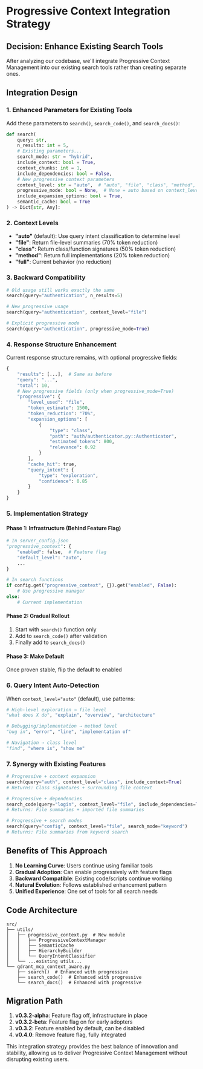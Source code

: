 # Progressive Context Integration Strategy

## Decision: Enhance Existing Search Tools

After analyzing our codebase, we'll integrate Progressive Context Management into our existing search tools rather than creating separate ones.

## Integration Design

### 1. Enhanced Parameters for Existing Tools

Add these parameters to `search()`, `search_code()`, and `search_docs()`:

```python
def search(
    query: str,
    n_results: int = 5,
    # Existing parameters...
    search_mode: str = "hybrid",
    include_context: bool = True,
    context_chunks: int = 1,
    include_dependencies: bool = False,
    # New progressive context parameters
    context_level: str = "auto",  # "auto", "file", "class", "method", "full"
    progressive_mode: bool = None,  # None = auto based on context_level
    include_expansion_options: bool = True,
    semantic_cache: bool = True
) -> Dict[str, Any]:
```

### 2. Context Levels

- **"auto"** (default): Use query intent classification to determine level
- **"file"**: Return file-level summaries (70% token reduction)
- **"class"**: Return class/function signatures (50% token reduction)  
- **"method"**: Return full implementations (20% token reduction)
- **"full"**: Current behavior (no reduction)

### 3. Backward Compatibility

```python
# Old usage still works exactly the same
search(query="authentication", n_results=5)

# New progressive usage
search(query="authentication", context_level="file")

# Explicit progressive mode
search(query="authentication", progressive_mode=True)
```

### 4. Response Structure Enhancement

Current response structure remains, with optional progressive fields:

```python
{
    "results": [...],  # Same as before
    "query": "...",
    "total": 10,
    # New progressive fields (only when progressive_mode=True)
    "progressive": {
        "level_used": "file",
        "token_estimate": 1500,
        "token_reduction": "70%",
        "expansion_options": [
            {
                "type": "class",
                "path": "auth/authenticator.py::Authenticator",
                "estimated_tokens": 800,
                "relevance": 0.92
            }
        ],
        "cache_hit": true,
        "query_intent": {
            "type": "exploration",
            "confidence": 0.85
        }
    }
}
```

### 5. Implementation Strategy

#### Phase 1: Infrastructure (Behind Feature Flag)
```python
# In server_config.json
"progressive_context": {
    "enabled": false,  # Feature flag
    "default_level": "auto",
    ...
}

# In search functions
if config.get("progressive_context", {}).get("enabled", False):
    # Use progressive manager
else:
    # Current implementation
```

#### Phase 2: Gradual Rollout
1. Start with `search()` function only
2. Add to `search_code()` after validation
3. Finally add to `search_docs()`

#### Phase 3: Make Default
Once proven stable, flip the default to enabled

### 6. Query Intent Auto-Detection

When `context_level="auto"` (default), use patterns:

```python
# High-level exploration → file level
"what does X do", "explain", "overview", "architecture"

# Debugging/implementation → method level  
"bug in", "error", "line", "implementation of"

# Navigation → class level
"find", "where is", "show me"
```

### 7. Synergy with Existing Features

```python
# Progressive + context expansion
search(query="auth", context_level="class", include_context=True)
# Returns: Class signatures + surrounding file context

# Progressive + dependencies
search_code(query="login", context_level="file", include_dependencies=True)
# Returns: File summaries + imported file summaries

# Progressive + search modes
search(query="config", context_level="file", search_mode="keyword")
# Returns: File summaries from keyword search
```

## Benefits of This Approach

1. **No Learning Curve**: Users continue using familiar tools
2. **Gradual Adoption**: Can enable progressively with feature flags
3. **Backward Compatible**: Existing code/scripts continue working
4. **Natural Evolution**: Follows established enhancement pattern
5. **Unified Experience**: One set of tools for all search needs

## Code Architecture

```
src/
├── utils/
│   ├── progressive_context.py  # New module
│   │   ├── ProgressiveContextManager
│   │   ├── SemanticCache
│   │   ├── HierarchyBuilder
│   │   └── QueryIntentClassifier
│   └── ...existing utils...
└── qdrant_mcp_context_aware.py
    ├── search()  # Enhanced with progressive
    ├── search_code()  # Enhanced with progressive
    └── search_docs()  # Enhanced with progressive
```

## Migration Path

1. **v0.3.2-alpha**: Feature flag off, infrastructure in place
2. **v0.3.2-beta**: Feature flag on for early adopters
3. **v0.3.2**: Feature enabled by default, can be disabled
4. **v0.4.0**: Remove feature flag, fully integrated

This integration strategy provides the best balance of innovation and stability, allowing us to deliver Progressive Context Management without disrupting existing users.